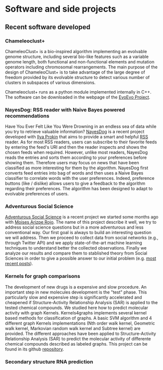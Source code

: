 # Software and side projects
## Recent software developed

### Chameleoclust+ 
ChameleoClust+ is a bio-inspired algorithm implementing an evolvable genome structure, including several bio-like features such as a variable genome length, both functional and non-functional elements and mutation operators including chromosomal rearrangements. The main purpose of the design of ChameleoClust+ is to take advantage of the large degree of freedom provided by its evolvable structure to detect various number of clusters in subspaces of various dimensions.

Chameleoclust+ runs as a python module implemented internally in C++. The software can be downloaded in the webpage of the [EvoEvo Project](http://evoevo.liris.cnrs.fr/chameleoclust/).

### NayesDog: RSS reader with Naive Bayes powered recommendations

Have You Ever Felt Like You Were Drowning in an endless sea of data while you try to retrieve valuable information?  [NayesDog](https://github.com/MLdog/nayesdog) is a recent project developed with [Ilya Prokin](https://iprokin.github.io/index.html) that aims to provide a smart and helpful [RSS](https://en.wikipedia.org/wiki/RSS) reader.
As for most RSS readers, users can subscribe to their favorite feeds by entering the feed's URI and then the reader inspects and shows the chosen feeds when required. However, unlike most readers, NayesDog reads the entries and sorts them according to your preferences before showing them. Therefore users may focus on news that have been classified as more interesting for them by the algorithm. NayesDog first converts feed entries into  bag of words and then uses a Naive Bayes classifier to correlate words with the user preferences. Indeed, preference buttons (like / dislike) allows users to give a feedback to the algorithm regarding their preferences. The algorithm has been designed to adapt to evolvable preferences of users.

### Adventurous Social Science

[Adventurous Social Science](https://github.com/AdventurousSocialScience) is a recent project we started some months ago with [Moises Arizpe Rojo](https://www.google.fr/url?sa=t&rct=j&q=&esrc=s&source=web&cd=8&cad=rja&uact=8&ved=0ahUKEwiNtZKhxP7PAhUSahoKHV4aDOUQFgg4MAc&url=https%3A%2F%2Fmx.linkedin.com%2Fin%2Fmois%25C3%25A9s-arizpe-rojo-05640b99&usg=AFQjCNHw4CDnIzotIwSAADhwBiaI952-aQ&sig2=_PIR36AemgjiQ2Q95cgvCw&bvm=bv.136811127,d.d2s).  The name of this project describe it well, we try to address social science questions but in a more adventurous and less conventional way. Our first goal is always to build an interesting question we will address. Then we proceed to collect data from social networks (e.g., through Twitter API) and we apply state-of-the-art machine learning techniques to understand better the collected observations. Finally we analyze our results and compare them to stablished theory from Social Sciences in order to give a possible answer to our initial problem (e.g. [most recent posts](https://medium.com/adventurous-social-science)).

### Kernels for graph comparisons
The development of new drugs is a expensive and slow procedure. An important step in new molecules development is the "test" phase. This particularly slow and expensive step is significantly accelerated and cheapened if Structure-Activity Relationship Analysis (SAR) is applied to the tested chemical compounds. We studied here how to predict molecular activity with graph Kernels.
Kernels4graphs implements several kernel based methods for classification of graphs. A basic SVM algorithm and 4 different graph Kernels implementations (Nth order walk kernel, Geometric walk kernel, Markovian random walk kernel and Subtree kernel) are provided. The different approaches have been applied to Structure-Activity Relationship Analysis (SAR) to predict the molecular activity of differente chemical compounds described as labeled graphs.
This project can be found in its github [repository](https://github.com/SergioPeignier/kernels4graphs).

### Secondary structure RNA prediction